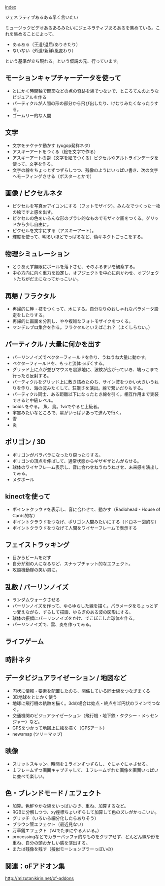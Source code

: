 [index](https://github.com/kitasenjudesign/CreativeCodingDictionary/blob/master/README.md)

ジェネラティブあるある早く言いたい

ミュージックビデオあるあるみたいにジェネラティブあるあるを集めている。これを集めることによって、

* あるある（王道/退屈/ありきたり）
* ないない（外道/新鮮/風変わり）

という基準が立ち現れる。という仮説の元、行っています。


## モーションキャプチャーデータを使って
* とにかく時間軸で関節などの点の奇跡を線でつないで、ところてんのようなビジュアルを作る
* パーティクルが人間の形の部分から飛び出したり、けむりみたくなったりする。
* ゴームリー的な人間

## 文字
* 文字をテケテケ動かす (yugop発祥ネタ）
* アスキーアートをつくる（絵を文字で作る）
* アスキーアートの逆（文字を絵でつくる）ピクセルやアルトラインデータを使って、文字を作る。
* 文字の線をちょっとずつずらしつつ、残像のようにいっぱい書き、次の文字へモーフィングさせる（ポスターとかで）

## 画像 / ピクセルネタ
* ピクセルを写真orアイコンにする（フォトモザイク)。みんなでつくった一枚の絵ですよ感を出す。
* ピクセルの色をいろんな形のブラシ的なものでモザイク画をつくる。グリッドから少し自由に。
* ピクセルを文字にする（アスキーアート）。
* 輝度を使って、明るいほどでっぱるなど、偽キネクトごっこをする。


## 物理シミュレーション
* とりあえず無限にボールを落下させ、そのふるまいを観察する。 
* 中心方向に向く重力を設定し、オブジェクトを中心に向かわせ、オブジェクトたちがだまになってかっこいい。


## 再帰 / フラクタル
* 再帰的に幹・枝をつくって、木にする。自分なりのおしゃれなパラメータ設定をしたりする。
* 再帰的に画面を分割し、やや複雑なフォトモザイクをつくる。
* マンデルブロ集合を作る。フラクタルといえばこれ？（よくしらない。）

  
## パーティクル / 大量に何かを出す
* パーリンノイズでベクターフィールドを作り、うねうね大量に動かす。
* ベクターフィールドを、もっと流体っぽくする。
* グリッド上に点が並びマウスを震源地に、波紋が広がっていき、端っこまで行ったら反射する。
* パーティクルをグリッド上に敷き詰めたのち、サイン波をつかい大きいうねりを作り、海の波みたくして、荘厳さを演出。線で繋いだりもする。
* パーティクル同士、ある距離以下になったとき線を引く。相互作用まで実装できると中級レベル。
* boids をやる。 魚、鳥。fvoでやると上級者。
* 宇宙みたいなところで、星がいっぱいあって進んで行く。
* 雪
* 炎

  
## ポリゴン / 3D
* ポリゴンがバラバラになったり戻ったりする。
* ポリゴンの頂点を伸ばして、通常状態からギザギザとんがらせる。
* 球体のワイヤフレーム表示し、音に合わせねうねうねさせ、未来感を演出してみる。
* メタボール


## kinectを使って 
* ポイントクラウドを表示し、音に合わせて、動かす（Radiohead - House of Cards的な）
* ポイントクラウドをつなげ、ポリゴン人間みたいにする（ドロネー図的な）
* ポイントクラウドをつなげて人間をワイヤーフレームで表示する


## フェイストラッキング
* 目からビームをだす
* 自分が別の人になるなど、スナップチャット的なエフェクト。
* 攻殻機動隊の笑い男に。


## 乱数 / パーリンノイズ
* ランダムウォークさせる
* パーリンノイズを作って、ゆらゆらした線を描く。パラメータをちょっとずつ変えながら、ずらして描画、ゆらぎのある波の図形にする。
* 球体の振幅にパーリンノイズをかけ、でこぼこした球体を作る。
* パーリンノイズで、雲、炎を作ってみる。

## ライフゲーム

## 時計ネタ

## データビジュアライゼーション / 地図など
* 円状に情報・要素を配置したのち、関係している同士線をつなぎまくる
* 3D地球をとにかく使う
* 地球に飛行機の軌跡を描く。3dの場合は始点・終点を半円状のラインでつなぐ。
* 交通機関のビジュアライゼーション（飛行機・地下鉄・タクシー・メッセンジャー）など。
* GPSをつかって地図上に絵を描く（GPSアート）
* newsmap (ツリーマップ)

## 映像
* スリットスキャン。時間を１ラインずつずらし、ぐにゃぐにゃさせる。
* １フレームずつ画面キャプチャして、１フレームずれた画像を画面いっぱいに並べて楽しい。


## 色・ブレンドモード / エフェクト
* 加算。色鮮やかな線をいっぱいひき、重ね、加算するなど。
* RGBに分解しつつ、xy座標ちょいずらして加算して色のズレがかっこいい。
* グリッチ（いろいろ細分化したらありそう）
* ブラウン管エフェクト（最近見ない）
* 万華鏡エフェクト（VJでたまにやる人いる。）
* processingなどでカラーバッファ的なものをクリアせず、どんどん線や形を重ね、自分の頭おかしい感を演出する。
* または残像を残す（擬似モーションブラーっぽいの）


## 関連：oFアドオン集
http://mizutanikirin.net/of-addons




